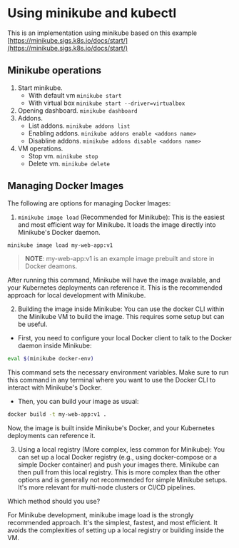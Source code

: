 # Using minikube and kubectl

This is an implementation using minikube based on this example [https://minikube.sigs.k8s.io/docs/start/](https://minikube.sigs.k8s.io/docs/start/)

## Minikube operations

1. Start minikube.
   * With default vm `minikube start`
   * With virtual box `minikube start --driver=virtualbox`
1. Opening dashboard. `minikube dashboard`
1. Addons. 
   * List addons. `minikube addons list`
   * Enabling addons. `minikube addons enable <addons name>`
   * Disabline addons. `minikube addons disable <addons name>`
1. VM operations.
   * Stop vm. `minikube stop`
   * Delete vm. `minikube delete`

## Managing Docker Images

The following are options for managing Docker Images:

1. `minikube image load` (Recommended for Minikube): This is the easiest and most efficient way for Minikube.  It loads the image directly into Minikube's Docker daemon.

```bash
minikube image load my-web-app:v1
```
> **NOTE**: my-web-app:v1 is an example image prebuilt and store in Docker deamons.

After running this command, Minikube will have the image available, and your Kubernetes deployments can reference it.  This is the recommended approach for local development with Minikube.

2. Building the image inside Minikube: You can use the docker CLI within the Minikube VM to build the image.  This requires some setup but can be useful.

* First, you need to configure your local Docker client to talk to the Docker daemon inside Minikube:
```bash
eval $(minikube docker-env)
```
This command sets the necessary environment variables.  Make sure to run this command in any terminal where you want to use the Docker CLI to interact with Minikube's Docker.

* Then, you can build your image as usual:

```bash
docker build -t my-web-app:v1 .
```
Now, the image is built inside Minikube's Docker, and your Kubernetes deployments can reference it.

3. Using a local registry (More complex, less common for Minikube): You can set up a local Docker registry (e.g., using docker-compose or a simple Docker container) and push your images there.  Minikube can then pull from this local registry.  This is more complex than the other options and is generally not recommended for simple Minikube setups.  It's more relevant for multi-node clusters or CI/CD pipelines.

Which method should you use?

For Minikube development, minikube image load is the strongly recommended approach. It's the simplest, fastest, and most efficient.  It avoids the complexities of setting up a local registry or building inside the VM.
